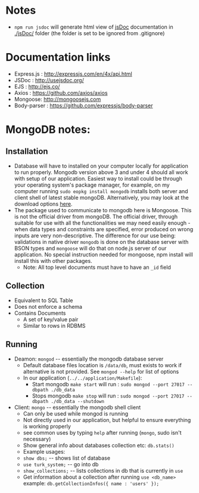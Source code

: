 # Notes
+ `npm run jsdoc` will generate html view of [jsDoc](http://usejsdoc.org/)
  documentation in [./jsDoc/](./jsDoc/) folder (the folder is set to be
  ignored from .gitignore)

# Documentation links
+ Express.js : <http://expressjs.com/en/4x/api.html>
+ JSDoc : <http://usejsdoc.org/>
+ EJS : <http://ejs.co/>
+ Axios : <https://github.com/axios/axios>
+ Mongoose: <http://mongoosejs.com>
+ Body-parser : <https://github.com/expressjs/body-parser>

# MongoDB notes:

## Installation
+ Database will have to installed on your computer locally for application to run
  properly. Mongodb version above 3 and under 4 should all work with setup
  of our application. Easiest way to install could be through your
  operating system's package manager, for example, on my computer running
  `sudo eopkg install mongodb` installs both server and client shell of
  latest stable mongoDB. Alternatively, you may look at the download
  options [here](https://www.mongodb.com/download-center#community).
+ The package used to communicate to mongodb here is Mongoose. This is not
  the official driver from mongoDB. The official driver, through suitable
  for use with all the functionalities we may need easily enough -when data
  types and constraints are specified, error produced on wrong inputs are
  very non-descriptive. The difference for our use being: validations in
  native driver `mongodb` is done on the database server with BSON types
  and `mongoose` will do that on node.js server of our application. No
  special instruction needed for mongoose, npm install will install this
  with other packages.
    + Note: All top level documents must have to have an `_id` field

## Collection
+ Equivalent to SQL Table
+ Does not enforce a schema
+ Contains Documents
    + A set of key/value pair
    + Similar to rows in RDBMS

## Running
+ Deamon: `mongod` -- essentially the mongodb database server
    + Default database files location is `/data/db`, must exists to work if
      alternative is not provided. See `mongod --help` for list of options
    + In our application (`../../application/Makefile`):
        + Start mongodb `make start` will run :
          `sudo mongod --port 27017 --dbpath ./db_data`
        + Stops mongodb `make stop` will run :
          `sudo mongod --port 27017 --dbpath ./db_data --shutdown`
+ Client: `mongo` -- essentially the mongodb shell client
    + Can only be used while mongod is running
    + Not directly used in our application, but helpful to ensure
      everything is working properly
    + see common uses by typing `help` after running (`mongo`, sudo isn't
      necessary)
    + Show general info about databases collection etc: `db.stats()`
    + Example usages:
    + `show dbs;` -- shows list of database
    + `use turk_system;` -- go into db
    + `show_collections;` -- lists collections in db that is currently in `use`
    + Get information about a collection after running `use <db_name>` example:
      `db.getCollectionInfos({ name : 'users' });`